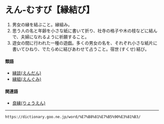 # えん‐むすび【縁結び】

1. 男女の縁を結ぶこと。縁組み。
2. 思う人の名と年齢を小さな紙に書いて折り、社寺の格子や木の枝などに結んで、夫婦になれるように祈願すること。
3. 遊女の間に行われた一種の遊戯。多くの男女の名を、それぞれ小さな紙片に書いてひねり、でたらめに結びあわせて占うこと。宿世 (すくせ) 結び。
    

#### 類語

-   [縁談(えんだん)](https://dictionary.goo.ne.jp/word/%E7%B8%81%E8%AB%87/#jn-26626)
-   [縁組(えんぐみ)](https://dictionary.goo.ne.jp/word/%E7%B8%81%E7%B5%84/#jn-26229)

#### 関連語

-   [良縁(りょうえん)](https://dictionary.goo.ne.jp/word/%E8%89%AF%E7%B8%81/#jn-232338)

---
`https://dictionary.goo.ne.jp/word/%E7%B8%81%E7%B5%90%E3%81%B3/`
